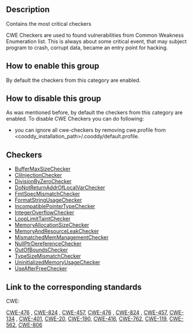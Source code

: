 ## Description
Contains the most critical checkers


CWE Checkers are used to found vulnerabilities from Common Weakness Enumeration list. This is always about some critical event, that may subject program to crash, corrupt data, became an entry point for hacking.

## How to enable this group
By default the checkers from this category are enabled. 

## How to disable this group
As was mentioned before, by default the checkers from this category are enabled. To disable CWE Checkers you can do following:



* you can ignore all cwe-checkers by removing cwe.profile from <cooddy_installation_path>/.cooddy/default.profile.

## Checkers
* [BufferMaxSizeChecker](BufferMaxSizeChecker.md)
* [CliInjectionChecker](CliInjectionChecker.md)
* [DivisionByZeroChecker](DivisionByZeroChecker.md)
* [DoNotReturnAddrOfLocalVarChecker](DoNotReturnAddrOfLocalVarChecker.md)
* [FmtSpecMismatchChecker](FmtSpecMismatchChecker.md)
* [FormatStringUsageChecker](FormatStringUsageChecker.md)
* [IncompatiblePointerTypeChecker](IncompatiblePointerTypeChecker.md)
* [IntegerOverflowChecker](IntegerOverflowChecker.md)
* [LoopLimitTaintChecker](LoopLimitTaintChecker.md)
* [MemoryAllocationSizeChecker](MemoryAllocationSizeChecker.md)
* [MemoryAndResourceLeakChecker](MemoryAndResourceLeakChecker.md)
* [MismatchedMemManagementChecker](MismatchedMemManagementChecker.md)
* [NullPtrDereferenceChecker](NullPtrDereferenceChecker.md)
* [OutOfBoundsChecker](OutOfBoundsChecker.md)
* [TypeSizeMismatchChecker](TypeSizeMismatchChecker.md)
* [UninitializedMemoryUsageChecker](UninitializedMemoryUsageChecker.md)
* [UseAfterFreeChecker](UseAfterFreeChecker.md)


  

## Link to the corresponding standards
CWE:


[CWE-476](https://cwe.mitre.org/data/definitions/476.md) , [CWE-824](https://cwe.mitre.org/data/definitions/824.md) , [CWE-457](https://cwe.mitre.org/data/definitions/457.md), [CWE-476](https://cwe.mitre.org/data/definitions/476.md) , [CWE-824](https://cwe.mitre.org/data/definitions/824.md) , [CWE-457](https://cwe.mitre.org/data/definitions/457.md), [CWE-134](https://cwe.mitre.org/data/definitions/134.md) , [CWE-401](https://cwe.mitre.org/data/definitions/401.md), [CWE-20](https://cwe.mitre.org/data/definitions/20.md), [CWE-190](https://cwe.mitre.org/data/definitions/190.md), [CWE-416](https://cwe.mitre.org/data/definitions/416.md), [CWE-762](https://cwe.mitre.org/data/definitions/762.md), [CWE-119](https://cwe.mitre.org/data/definitions/119.md), [CWE-562](https://cwe.mitre.org/data/definitions/562.md), [CWE-806](https://cwe.mitre.org/data/definitions/806.md)
